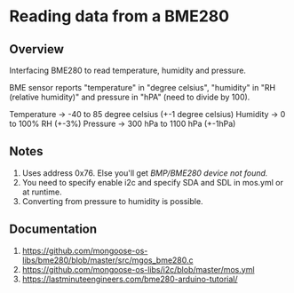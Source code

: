 # Reading data from a BME280

## Overview

Interfacing BME280 to read temperature, humidity and pressure.

BME sensor reports "temperature" in "degree celsius", "humidity" in "RH (relative humidity)"
and pressure in "hPA" (need to divide by 100).

Temperature -> -40 to 85 degree celsius (+-1 degree celsius)
Humidity    ->  0 to 100% RH (+-3%)
Pressure    -> 300 hPa to 1100 hPa (+-1hPa)

## Notes

1. Uses address 0x76. Else you'll get *BMP/BME280 device not found.*
2. You need to specify enable i2c and specify SDA and SDL in mos.yml or at runtime.
3. Converting from pressure to humidity is possible.

## Documentation

1. https://github.com/mongoose-os-libs/bme280/blob/master/src/mgos_bme280.c
2. https://github.com/mongoose-os-libs/i2c/blob/master/mos.yml
3. https://lastminuteengineers.com/bme280-arduino-tutorial/
